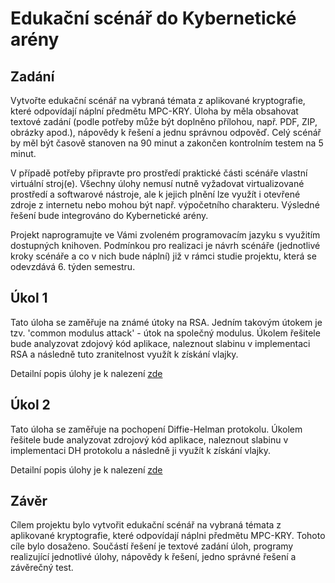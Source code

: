 # Edukační scénář do Kybernetické arény

## Zadání

Vytvořte edukační scénář na vybraná témata z aplikované kryptografie, které odpovídají náplní předmětu MPC-KRY. Úloha by měla obsahovat textové zadání (podle potřeby může být doplněno přílohou, např. PDF, ZIP, obrázky apod.), nápovědy k řešení a jednu správnou odpověď. Celý scénář by měl být časově stanoven na 90 minut a zakončen kontrolním testem na 5 minut.

V případě potřeby připravte pro prostředí praktické části scénáře vlastní virtuální stroj(e). Všechny úlohy nemusí nutně vyžadovat virtualizované prostředí a softwarové nástroje, ale k jejich plnění lze využít i otevřené zdroje z internetu nebo mohou být např. výpočetního charakteru. Výsledné řešení bude integrováno do Kybernetické arény.

Projekt naprogramujte ve Vámi zvoleném programovacím jazyku s využitím dostupných knihoven. Podmínkou pro realizaci je návrh scénáře (jednotlivé kroky scénáře a co v nich bude náplní) již v rámci studie projektu, která se odevzdává 6. týden semestru.

## Úkol 1
Tato úloha se zaměřuje na známé útoky na RSA. Jedním takovým útokem je tzv. 'common modulus attack' - útok na společný modulus. Úkolem řešitele bude analyzovat zdojový kód aplikace, naleznout slabinu v implementaci RSA a následně tuto zranitelnost využít k získání vlajky.

Detailní popis úlohy je k nalezení [zde](RSA-challenge/README.md)

## Úkol 2
Tato úloha se zaměřuje na pochopení Diffie-Helman protokolu. Úkolem řešitele bude analyzovat zdrojový kód aplikace, naleznout slabinu v implementaci DH protokolu a následně ji využít k získání vlajky.

Detailní popis úlohy je k nalezení [zde](DH-challenge/README.md)

## Závěr
Cílem projektu bylo vytvořit edukační scénář na vybraná témata z aplikované kryptografie, které odpovídají náplni předmětu MPC-KRY. Tohoto cíle bylo dosaženo. Součástí řešení je textové zadání úloh, programy realizující jednotlivé úlohy, nápovědy k řešení, jedno správné řešení a závěrečný test.
